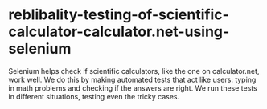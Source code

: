 # reblibality-testing-of-scientific-calculator-calculator.net-using-selenium
Selenium helps check if scientific calculators, like the one on calculator.net, work well. We do this by making automated tests that act like users: typing in math problems and checking if the answers are right. We run these tests in different situations, testing even the tricky cases. 
